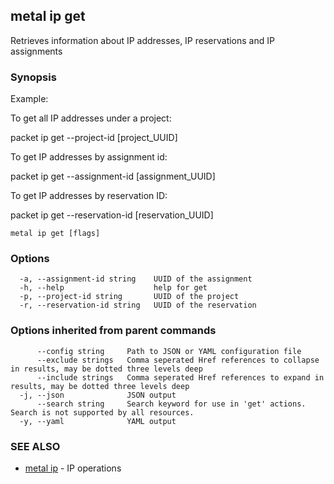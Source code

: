 ## metal ip get

Retrieves information about IP addresses, IP reservations and IP assignments

### Synopsis

Example:
	
To get all IP addresses under a project:

packet ip get --project-id [project_UUID] 

To get IP addresses by assignment id:

packet ip get --assignment-id [assignment_UUID]

To get IP addresses by reservation ID:

packet ip get --reservation-id [reservation_UUID]

	

```
metal ip get [flags]
```

### Options

```
  -a, --assignment-id string    UUID of the assignment
  -h, --help                    help for get
  -p, --project-id string       UUID of the project
  -r, --reservation-id string   UUID of the reservation
```

### Options inherited from parent commands

```
      --config string     Path to JSON or YAML configuration file
      --exclude strings   Comma seperated Href references to collapse in results, may be dotted three levels deep
      --include strings   Comma seperated Href references to expand in results, may be dotted three levels deep
  -j, --json              JSON output
      --search string     Search keyword for use in 'get' actions. Search is not supported by all resources.
  -y, --yaml              YAML output
```

### SEE ALSO

* [metal ip](metal_ip.md)	 - IP operations

